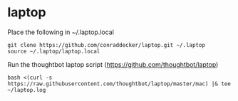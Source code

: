laptop
======

Place the following in ~/.laptop.local

```
git clone https://github.com/conraddecker/laptop.git ~/.laptop
source ~/.laptop/laptop.local
```

Run the thoughtbot laptop script (https://github.com/thoughtbot/laptop)

``` 
bash <(curl -s https://raw.githubusercontent.com/thoughtbot/laptop/master/mac) |& tee ~/laptop.log
```
